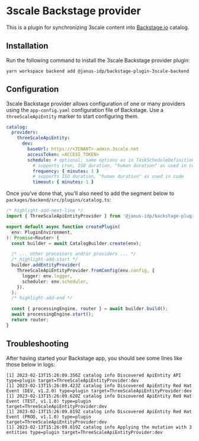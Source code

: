 # 3scale Backstage provider

This is a plugin for synchronizing 3scale content into [Backstage.io](https://backstage.io/) catalog.

## Installation

Run the following command to install the 3scale Backstage provider plugin:

```console
yarn workspace backend add @janus-idp/backstage-plugin-3scale-backend
```

## Configuration

3scale Backstage provider allows configuration of one or many providers using the `app-config.yaml` configuration file of Backstage. Use a `threeScaleApiEntity` marker to start configuring them.

```yaml title="app-config.yaml"
catalog:
  providers:
    threeScaleApiEntity:
      dev:
        baseUrl: https://<TENANT>-admin.3scale.net
        accessToken: <ACCESS_TOKEN>
        schedule: # optional; same options as in TaskScheduleDefinition
          # supports cron, ISO duration, "human duration" as used in code
          frequency: { minutes: 1 }
          # supports ISO duration, "human duration" as used in code
          timeout: { minutes: 1 }
```

Once you've done that, you'll also need to add the segment below to `packages/backend/src/plugins/catalog.ts`:

```ts title="packages/backend/src/plugins/catalog.ts"
/* highlight-add-next-line */
import { ThreeScaleApiEntityProvider } from '@janus-idp/backstage-plugin-3scale-backend';

export default async function createPlugin(
  env: PluginEnvironment,
): Promise<Router> {
  const builder = await CatalogBuilder.create(env);

  /* ... other processors and/or providers ... */
  /* highlight-add-start */
  builder.addEntityProvider(
    ThreeScaleApiEntityProvider.fromConfig(env.config, {
      logger: env.logger,
      scheduler: env.scheduler,
    }),
  );
  /* highlight-add-end */

  const { processingEngine, router } = await builder.build();
  await processingEngine.start();
  return router;
}
```

## Troubleshooting

After having started your Backstage app, you should see some lines like those below in logs:

```log
[1] 2023-02-13T15:26:09.356Z catalog info Discovered ApiEntity API type=plugin target=ThreeScaleApiEntityProvider:dev
[1] 2023-02-13T15:26:09.423Z catalog info Discovered ApiEntity Red Hat Event (DEV, v1.2.0) type=plugin target=ThreeScaleApiEntityProvider:dev
[1] 2023-02-13T15:26:09.620Z catalog info Discovered ApiEntity Red Hat Event (TEST, v1.1.0) type=plugin target=ThreeScaleApiEntityProvider:dev
[1] 2023-02-13T15:26:09.819Z catalog info Discovered ApiEntity Red Hat Event (PROD, v1.1.0) type=plugin target=ThreeScaleApiEntityProvider:dev
[1] 2023-02-13T15:26:09.819Z catalog info Applying the mutation with 3 entities type=plugin target=ThreeScaleApiEntityProvider:dev
```
